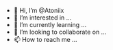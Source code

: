 - 👋 Hi, I’m @Atoniix
- 👀 I’m interested in ...
- 🌱 I’m currently learning ...
- 💞️ I’m looking to collaborate on ...
- 📫 How to reach me ...

<!---
Atoniix/Atoniix is a ✨ special ✨ repository because its `README.md` (this file) appears on your GitHub profile.
You can click the Preview link to take a look at your changes.
--->
